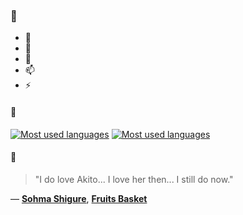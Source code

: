 ### 👋

- 🔭
- 🌱
- 💬
- 📫
- ⚡

#### 🧏

[![Most used languages](https://github-readme-stats-aynah.vercel.app/api/top-langs/?username=aynh&theme=solarized-dark&langs_count=6&layout=compact&hide_title=true)](https://github.com/anuraghazra/github-readme-stats#gh-dark-mode-only)
[![Most used languages](https://github-readme-stats-aynah.vercel.app/api/top-langs/?username=aynh&theme=solarized-light&langs_count=6&layout=compact&hide_title=true)](https://github.com/anuraghazra/github-readme-stats#gh-light-mode-only)

#### 💬

> "I do love Akito... I love her then... I still do now."

&mdash; [**Sohma Shigure**](https://myanimelist.net/character.php?q=Sohma%20Shigure&cat=character), [**Fruits Basket**](https://myanimelist.net/search/all?q=Fruits%20Basket&cat=all)
